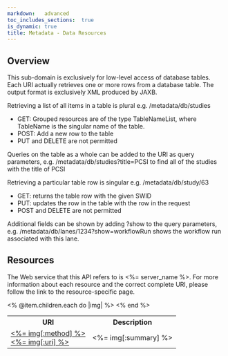 ```yaml
---
markdown:	advanced
toc_includes_sections:	true
is_dynamic:	true
title: Metadata - Data Resources 
---
```


Overview
-----------

This sub-domain is exclusively for low-level access of database tables. Each URI actually retrieves one or more rows from a database table. The output format is exclusively XML produced by JAXB.

Retrieving a list of all items in a table is plural e.g. /metadata/db/studies

* GET: Grouped resources are of the type TableNameList, where TableName is the singular name of the table.
* POST: Add a new row to the table
* PUT and DELETE are not permitted

Queries on the table as a whole can be added to the URI as query parameters, e.g. /metadata/db/studies?title=PCSI to find all of the studies with the title of PCSI 

Retrieving a particular table row is singular e.g. /metadata/db/study/63

* GET: returns the table row with the given SWID
* PUT: updates the row in the table with the row in the request
* POST and DELETE are not permitted

Additional fields can be shown by adding ?show to the query parameters, e.g. /metadata/db/lanes/1234?show=workflowRun shows the workflow run associated with this lane. 

Resources
---------------
The Web service that this API refers to is <%= server_name %>. For more information about each resource and the correct complete URI, please follow the link to the resource-specific page.

<table>
<tr><th><strong>URI</strong></th><th><strong>Description</strong></th></tr>
<% @item.children.each do |img| %>
  <tr><td><a href="<%= img.path %>" alt="<%= img[:title] %>"><%= img[:method] %><br/><%= img[:uri] %></a></td><td><%= img[:summary] %></td></tr>
<% end %>
</table>
